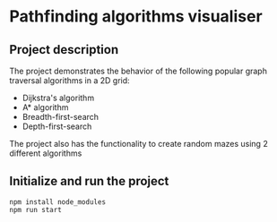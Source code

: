 # Pathfinding algorithms visualiser 

## Project description 

The project demonstrates the behavior of the following popular graph traversal algorithms in a 2D grid: 

- Dijkstra's algorithm 
- A* algorithm 
- Breadth-first-search 
- Depth-first-search 

The project also has the functionality to create random mazes using 2 different algorithms 


## Initialize and run the project  
```
npm install node_modules 
npm run start 
``` 